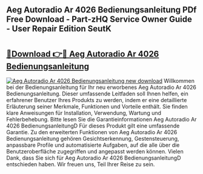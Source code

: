## Aeg Autoradio Ar 4026 Bedienungsanleitung PDf Free Download - Part-zHQ Service Owner Guide - User Repair Edition SeutK

# <h2><a href="http://df46iy.blite.top/?on=Aeg+Autoradio+Ar+4026+Bedienungsanleitung">🔗Download 👉🔴 Aeg Autoradio Ar 4026 Bedienungsanleitung</a></h2>

[![Aeg Autoradio Ar 4026 Bedienungsanleitung new download](https://i.imgur.com/lujVjoI.png)](http://df46iy.blite.top/?on=Aeg+Autoradio+Ar+4026+Bedienungsanleitung)
Willkommen bei der Bedienungsanleitung für Ihr neu erworbenes Aeg Autoradio Ar 4026 Bedienungsanleitung. Dieser umfassende Leitfaden soll Ihnen helfen, ein erfahrener Benutzer Ihres Produkts zu werden, indem er eine detaillierte Erläuterung seiner Merkmale, Funktionen und Vorteile enthält. Sie finden klare Anweisungen für Installation, Verwendung, Wartung und Fehlerbehebung. Bitte lesen Sie die Garantieinformationen Aeg Autoradio Ar 4026 BedienungsanleitungD Für dieses Produkt gilt eine umfassende Garantie. Zu den erweiterten Funktionen von Aeg Autoradio Ar 4026 Bedienungsanleitung gehören Gesichtserkennung, Gestensteuerung, anpassbare Profile und automatisierte Aufgaben, auf die alle über die Benutzeroberfläche zugegriffen und angepasst werden können. Vielen Dank, dass Sie sich für Aeg Autoradio Ar 4026 BedienungsanleitungD entschieden haben. Wir freuen uns, Teil Ihrer Reise zu sein.
